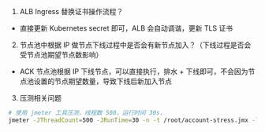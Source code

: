 

1. ALB Ingress 替换证书操作流程？
- 直接更新 Kubernetes secret 即可，ALB 会自动调谐，更新 TLS 证书


2. 节点池中根据 IP 做节点下线过程中是否会有新节点加入？（下线过程是否会受节点池期望节点数影响）
-  ACK 节点池根据 IP 下线节点，可以直接执行，排水 + 下线即可，不会因为节点池设置的节点期望数量，导致下线后新加入节点



3. 压测相关问题
```bash
# 使用 jmeter 工具压测，线程数 500，运行时间 30s，
jmeter -JThreadCount=500 -JRunTime=30 -n -t /root/account-stress.jmx -l testx.jtl -e -o ./jmeter_report
```
